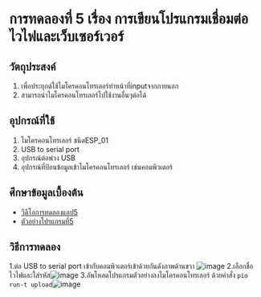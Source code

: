 # การทดลองที่ 5 เรื่อง การเขียนโปรแกรมเชื่อมต่อไวไฟและเว็บเซอร์เวอร์
## วัตถุประสงค์ 
1. เพื่อประยุกต์ใช้ไมโครคอนโทรเลอร์ทำหน้าที่inputจากภายนอก
2. สามารถนำไมโครคอนโทรเลอร์ไปใช้งานอื่นๆต่อได้
## อุปกรณ์ที่ใช้ 
1. ไมโครคอนโทรเลอร์ ชนิดESP_01
2. USB to serial port
3. อุปกรณ์ต่อพ่วง USB
4. อุปกรณ์ที่ป้อนข้อมูลเข้าไมโครคอนโทรเลอร์ เช่นคอมพิวเตอร์
## ศึกษาข้อมูลเบื้องต้น 
* [วีดีโอการทดลองแลป5](https://www.youtube.com/watch?v=VX-QNQcO-b4)
* [ตัวอย่างโปรแกรมที่5](https://github.com/choompol-boonmee/lab63b/tree/master/examples/05_Wifi-Web-Server)
## วิธีการทดลอง
1.ต่อ USB to serial port เข้ากับคอมพิวเตอร์เข้าด้วยกันดังภาพด้านขวา ![image](https://user-images.githubusercontent.com/80879365/112303635-1a29d480-8ccf-11eb-94d9-8bb27e18a420.png)
2.เลือกชื่อไวไฟและใส่รหัส![image](https://user-images.githubusercontent.com/80879365/112304289-e56a4d00-8ccf-11eb-9b4b-f388421bf71f.png)
3.อัพโหลดโปรแกรมตัวอย่างลงไมโครคอนโทรเลอร์ ด้วยคำสั่ง `pio run-t upload`![image](https://user-images.githubusercontent.com/80879365/112304289-e56a4d00-8ccf-11eb-9b4b-f388421bf71f.png)
